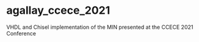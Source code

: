# agallay_ccece_2021
VHDL and Chisel implementation of the MIN presented at the CCECE 2021 Conference
